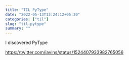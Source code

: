 ```yaml
---
title: "TIL PyType"
date: "2022-05-13T13:24:12+05:30"
categories: ["til"]
slug: "til-pytype"
summary: ""
---
```


I discovered PyType

https://twitter.com/iavins/status/1524407933982765056